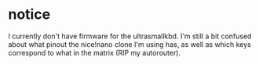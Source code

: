 ﻿# notice
I currently don't have firmware for the ultrasmallkbd. I'm still a bit confused about what pinout the nice!nano clone I'm using has, as well as which keys correspond to what in the matrix (RIP my autorouter).
